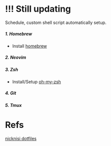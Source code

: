 # !!! Still updating

Schedule, custom shell script automatically setup.

##### 1. Homebrew

- Install [homebrew](https://brew.sh)

##### 2. Neovim

##### 3. Zsh

- Install/Setup [oh-my-zsh](https://github.com/ohmyzsh/ohmyzsh)

##### 4. Git

##### 5. Tmux

# Refs

[nicknisi dotfiles](https://github.com/nicknisi/dotfiles)
